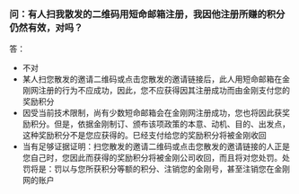 ### 问：有人扫我散发的二维码用短命邮箱注册，我因他注册所赚的积分仍然有效，对吗？
答：
- 不对
- 某人扫您散发的邀请二维码或点击您散发的邀请链接后，此人用短命邮箱在金刚网注册的行为不应成功，因此，您不应获得因其注册成功而由金刚支付您的奖励积分
- 因受当前技术限制，尚有少数短命邮箱会在金刚网注册成功，您也将因此获奖励积分。但是，依据金刚制订、颁布该项政策的本意、动机、目的、出发点，这种奖励积分不是您应获得的。巳经支付给您的奖励积分将被金刚收回
- 当有足够证据证明：扫您散发的邀请二维码或点击您散发的邀请链接的人正是您自己时，您因此而获得的奖励积分将被金刚公司收回，而且将对您处罚。处罚将是：罚以与您所获积分等额的积分、注销您的金刚号，甚至注销您在金刚网的账户
